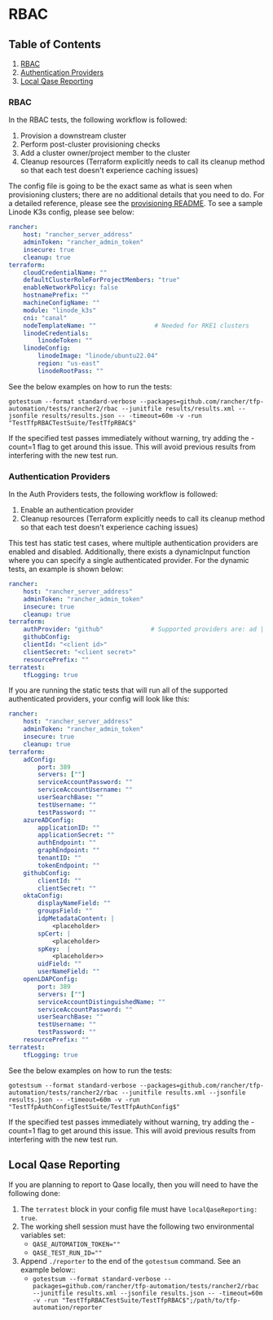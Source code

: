 # RBAC

## Table of Contents
1. [RBAC](#RBAC)
2. [Authentication Providers](#Authentication-Providers)
3. [Local Qase Reporting](#Local-Qase-Reporting)

### RBAC

In the RBAC tests, the following workflow is followed:

1. Provision a downstream cluster
2. Perform post-cluster provisioning checks
3. Add a cluster owner/project member to the cluster
4. Cleanup resources (Terraform explicitly needs to call its cleanup method so that each test doesn't experience caching issues)

The config file is going to be the exact same as what is seen when provisioning clusters; there are no additional details that you need to do. For a detailed reference, please see the [provisioning README](../provisioning/README.md). To see a sample Linode K3s config, please see below:

```yaml
rancher:
    host: "rancher_server_address"
    adminToken: "rancher_admin_token"
    insecure: true
    cleanup: true
terraform:
    cloudCredentialName: ""
    defaultClusterRoleForProjectMembers: "true"
    enableNetworkPolicy: false
    hostnamePrefix: ""
    machineConfigName: ""
    module: "linode_k3s"
    cni: "canal"
    nodeTemplateName: ""                # Needed for RKE1 clusters
    linodeCredentials:
        linodeToken: ""
    linodeConfig:
        linodeImage: "linode/ubuntu22.04"
        region: "us-east"
        linodeRootPass: ""
```

See the below examples on how to run the tests:

`gotestsum --format standard-verbose --packages=github.com/rancher/tfp-automation/tests/rancher2/rbac --junitfile results/results.xml --jsonfile results/results.json -- -timeout=60m -v -run "TestTfpRBACTestSuite/TestTfpRBAC$"`

If the specified test passes immediately without warning, try adding the -count=1 flag to get around this issue. This will avoid previous results from interfering with the new test run.

### Authentication Providers

In the Auth Providers tests, the following workflow is followed:

1. Enable an authentication provider
2. Cleanup resources (Terraform explicitly needs to call its cleanup method so that each test doesn't experience caching issues)

This test has static test cases, where multiple authentication providers are enabled and disabled. Additionally, there exists a dynamicInput function where you can specify a single authenticated provider. For the dynamic tests, an example is shown below:

```yaml
rancher:
    host: "rancher_server_address"
    adminToken: "rancher_admin_token"
    insecure: true
    cleanup: true
terraform:
    authProvider: "github"             # Supported providers are: ad | azureAD | github | okta | openLDAP
    githubConfig:
    clientId: "<client id>"
    clientSecret: "<client secret>"
    resourcePrefix: ""
terratest:
    tfLogging: true
```

If you are running the static tests that will run all of the supported authenticated providers, your config will look like this:

```yaml
rancher:
    host: "rancher_server_address"
    adminToken: "rancher_admin_token"
    insecure: true
    cleanup: true
terraform:
    adConfig:
        port: 389
        servers: [""]
        serviceAccountPassword: ""
        serviceAccountUsername: ""
        userSearchBase: ""
        testUsername: ""
        testPassword: ""
    azureADConfig:
        applicationID: ""
        applicationSecret: ""
        authEndpoint: ""
        graphEndpoint: ""
        tenantID: ""
        tokenEndpoint: ""
    githubConfig:
        clientId: ""
        clientSecret: ""
    oktaConfig:
        displayNameField: ""
        groupsField: ""
        idpMetadataContent: |
            <placeholder>
        spCert: |
            <placeholder>
        spKey:  |
            <placeholder>>
        uidField: ""
        userNameField: ""
    openLDAPConfig:
        port: 389
        servers: [""]
        serviceAccountDistinguishedName: ""
        serviceAccountPassword: ""
        userSearchBase: ""
        testUsername: ""
        testPassword: ""
    resourcePrefix: ""
terratest:
    tfLogging: true
```

See the below examples on how to run the tests:

`gotestsum --format standard-verbose --packages=github.com/rancher/tfp-automation/tests/rancher2/rbac --junitfile results.xml --jsonfile results.json -- -timeout=60m -v -run "TestTfpAuthConfigTestSuite/TestTfpAuthConfig$"`

If the specified test passes immediately without warning, try adding the -count=1 flag to get around this issue. This will avoid previous results from interfering with the new test run.

## Local Qase Reporting
If you are planning to report to Qase locally, then you will need to have the following done:
1. The `terratest` block in your config file must have `localQaseReporting: true`.
2. The working shell session must have the following two environmental variables set:
     - `QASE_AUTOMATION_TOKEN=""`
     - `QASE_TEST_RUN_ID=""`
3. Append `./reporter` to the end of the `gotestsum` command. See an example below::
     - `gotestsum --format standard-verbose --packages=github.com/rancher/tfp-automation/tests/rancher2/rbac --junitfile results.xml --jsonfile results.json -- -timeout=60m -v -run "TestTfpRBACTestSuite/TestTfpRBAC$";/path/to/tfp-automation/reporter`